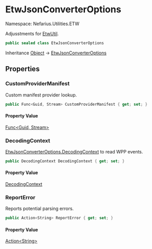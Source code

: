 # EtwJsonConverterOptions

Namespace: Nefarius.Utilities.ETW

Adjusstments for [EtwUtil](./nefarius.utilities.etw.etwutil.md).

```csharp
public sealed class EtwJsonConverterOptions
```

Inheritance [Object](https://docs.microsoft.com/en-us/dotnet/api/system.object) → [EtwJsonConverterOptions](./nefarius.utilities.etw.etwjsonconverteroptions.md)

## Properties

### <a id="properties-customprovidermanifest"/>**CustomProviderManifest**

Custom manifest provider lookup.

```csharp
public Func<Guid, Stream> CustomProviderManifest { get; set; }
```

#### Property Value

[Func&lt;Guid, Stream&gt;](https://docs.microsoft.com/en-us/dotnet/api/system.func-2)<br>

### <a id="properties-decodingcontext"/>**DecodingContext**

[EtwJsonConverterOptions.DecodingContext](./nefarius.utilities.etw.etwjsonconverteroptions.md#decodingcontext) to read WPP events.

```csharp
public DecodingContext DecodingContext { get; set; }
```

#### Property Value

[DecodingContext](./nefarius.utilities.etw.deserializer.wpp.decodingcontext.md)<br>

### <a id="properties-reporterror"/>**ReportError**

Reports potential parsing errors.

```csharp
public Action<String> ReportError { get; set; }
```

#### Property Value

[Action&lt;String&gt;](https://docs.microsoft.com/en-us/dotnet/api/system.action-1)<br>
